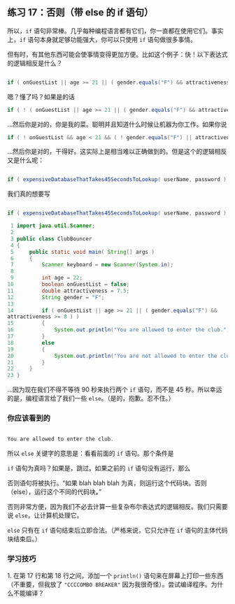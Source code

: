 ## 练习 17：否则（带 else 的 if 语句）

所以，`if` 语句非常棒。几乎每种编程语言都有它们，你一直都在使用它们。事实上，`if` 语句本身就足够功能强大，你可以只使用 `if` 语句做很多事情。

但有时，有其他东西可能会使事情变得更加方便。比如这个例子：快！以下表达式的逻辑相反是什么？

```java

if ( onGuestList || age >= 21 || ( gender.equals("F") && attractiveness >= 8 ) )
```

嗯？懂了吗？如果是的话

```java
if ( ! ( onGuestList || age >= 21 || ( gender.equals("F") && attractiveness >= 8 ) ) )
```

…然后你是对的，你是我的菜。聪明并且知道什么时候让机器为你工作。如果你说

```java
if ( ! onGuestList && age < 21 && ( ! gender.equals("F") || attractiveness < 8 ) )
```

…然后你是对的，干得好。这实际上是相当难以正确做到的。但是这个的逻辑相反又是什么呢：

```java

if ( expensiveDatabaseThatTakes45SecondsToLookup( userName, password ) == true )
```

我们真的想要写

```java

if ( expensiveDatabaseThatTakes45SecondsToLookup( userName, password ) == false )
```

```java
 1 import java.util.Scanner;
 2 
 3 public class ClubBouncer
 4 {
 5     public static void main( String[] args )
 6     {
 7         Scanner keyboard = new Scanner(System.in);
 8 
 9         int age = 22;
10         boolean onGuestList = false;
11         double attractiveness = 7.5;
12         String gender = "F";
13 
14         if ( onGuestList || age >= 21 || ( gender.equals("F") && 
attractiveness >= 8 ) )
15         {
16             System.out.println("You are allowed to enter the club.");
17         }
18         else
19         {
20             System.out.println("You are not allowed to enter the club.");
21         }
22     }
23 }
```

…因为现在我们不得不等待 90 秒来执行两个 `if` 语句，而不是 45 秒。所以幸运的是，编程语言给了我们一些 `else`。（是的，抱歉。忍不住。）

### 你应该看到的

```java

You are allowed to enter the club.
```

所以 `else` 关键字的意思是：看看前面的 `if` 语句。那个条件是

`if` 语句为真吗？如果是，跳过。如果之前的 `if` 语句没有运行，那么

否则语句将被执行。“如果 blah blah blah 为真，则运行这个代码块。否则（else），运行这个不同的代码块。”

否则非常方便，因为我们不必去计算一些复杂布尔表达式的逻辑相反。我们只需要说 `else`，让计算机处理它。

`else` 只有在 `if` 语句结束后立即合法。（严格来说，它只允许在 `if` 语句的主体代码块结束后。）

### 学习技巧

1\. 在第 17 行和第 18 行之间，添加一个 `println()` 语句来在屏幕上打印一些东西（不重要，但我放了 `"C­C­C­COMBO BREAKER"` 因为我很奇怪）。尝试编译程序。为什么不能编译？

